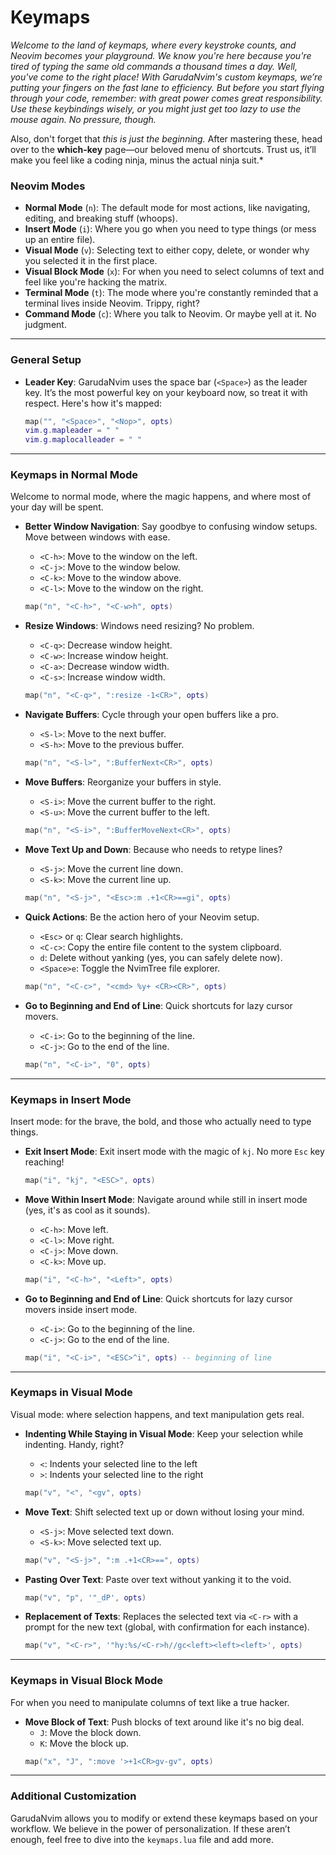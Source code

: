 # Keymaps

*Welcome to the land of keymaps, where every keystroke counts, and Neovim becomes your playground. We know you're here because you're tired of typing the same old commands a thousand times a day. Well, you've come to the right place! With GarudaNvim's custom keymaps, we’re putting your fingers on the fast lane to efficiency. But before you start flying through your code, remember: with great power comes great responsibility. Use these keybindings wisely, or you might just get too lazy to use the mouse again. No pressure, though.*

Also, don't forget that *this is just the beginning.* After mastering these, head over to the **which-key** page—our beloved menu of shortcuts. Trust us, it’ll make you feel like a coding ninja, minus the actual ninja suit.*

### Neovim Modes
- **Normal Mode** (`n`): The default mode for most actions, like navigating, editing, and breaking stuff (whoops).
- **Insert Mode** (`i`): Where you go when you need to type things (or mess up an entire file).
- **Visual Mode** (`v`): Selecting text to either copy, delete, or wonder why you selected it in the first place.
- **Visual Block Mode** (`x`): For when you need to select columns of text and feel like you're hacking the matrix.
- **Terminal Mode** (`t`): The mode where you're constantly reminded that a terminal lives inside Neovim. Trippy, right?
- **Command Mode** (`c`): Where you talk to Neovim. Or maybe yell at it. No judgment.

---

### General Setup

- **Leader Key**: GarudaNvim uses the space bar (`<Space>`) as the leader key. It’s the most powerful key on your keyboard now, so treat it with respect. Here's how it's mapped:
    ```lua
    map("", "<Space>", "<Nop>", opts)
    vim.g.mapleader = " "
    vim.g.maplocalleader = " "
    ```

---

### Keymaps in Normal Mode

Welcome to normal mode, where the magic happens, and where most of your day will be spent.

- **Better Window Navigation**: Say goodbye to confusing window setups. Move between windows with ease.
    - `<C-h>`: Move to the window on the left.
    - `<C-j>`: Move to the window below.
    - `<C-k>`: Move to the window above.
    - `<C-l>`: Move to the window on the right.
    ```lua
    map("n", "<C-h>", "<C-w>h", opts)
    ```

- **Resize Windows**: Windows need resizing? No problem.
    - `<C-q>`: Decrease window height.
    - `<C-w>`: Increase window height.
    - `<C-a>`: Decrease window width.
    - `<C-s>`: Increase window width.
    ```lua
    map("n", "<C-q>", ":resize -1<CR>", opts)
    ```

- **Navigate Buffers**: Cycle through your open buffers like a pro.
    - `<S-l>`: Move to the next buffer.
    - `<S-h>`: Move to the previous buffer.
    ```lua
    map("n", "<S-l>", ":BufferNext<CR>", opts)
    ```

- **Move Buffers**: Reorganize your buffers in style.
    - `<S-i>`: Move the current buffer to the right.
    - `<S-u>`: Move the current buffer to the left.
    ```lua
    map("n", "<S-i>", ":BufferMoveNext<CR>", opts)
    ```

- **Move Text Up and Down**: Because who needs to retype lines?
    - `<S-j>`: Move the current line down.
    - `<S-k>`: Move the current line up.
    ```lua
    map("n", "<S-j>", "<Esc>:m .+1<CR>==gi", opts)
    ```

- **Quick Actions**: Be the action hero of your Neovim setup.
    - `<Esc>` or `q`: Clear search highlights. 
    - `<C-c>`: Copy the entire file content to the system clipboard. 
    - `d`: Delete without yanking (yes, you can safely delete now).
    - `<Space>e`: Toggle the NvimTree file explorer. 
    ```lua
    map("n", "<C-c>", "<cmd> %y+ <CR><CR>", opts)
    ```

- **Go to Beginning and End of Line**: Quick shortcuts for lazy cursor movers.
    - `<C-i>`: Go to the beginning of the line.
    - `<C-j>`: Go to the end of the line.
    ```lua
    map("n", "<C-i>", "0", opts)
    ```

---

### Keymaps in Insert Mode

Insert mode: for the brave, the bold, and those who actually need to type things.

- **Exit Insert Mode**: Exit insert mode with the magic of `kj`. No more `Esc` key reaching!
    ```lua
    map("i", "kj", "<ESC>", opts)
    ```

- **Move Within Insert Mode**: Navigate around while still in insert mode (yes, it's as cool as it sounds).
    - `<C-h>`: Move left.
    - `<C-l>`: Move right.
    - `<C-j>`: Move down.
    - `<C-k>`: Move up.
    ```lua
    map("i", "<C-h>", "<Left>", opts)
    ```

- **Go to Beginning and End of Line**: Quick shortcuts for lazy cursor movers inside insert mode.
    - `<C-i>`: Go to the beginning of the line.
    - `<C-j>`: Go to the end of the line.
    ```lua
    map("i", "<C-i>", "<ESC>^i", opts) -- beginning of line
    ```

---

### Keymaps in Visual Mode

Visual mode: where selection happens, and text manipulation gets real.

- **Indenting While Staying in Visual Mode**: Keep your selection while indenting. Handy, right?
    - `<`: Indents your selected line to the left
    - `>`: Indents your selected line to the right
    ```lua
    map("v", "<", "<gv", opts)
    ```

- **Move Text**: Shift selected text up or down without losing your mind.
    - `<S-j>`: Move selected text down.
    - `<S-k>`: Move selected text up.
    ```lua
    map("v", "<S-j>", ":m .+1<CR>==", opts)
    ```

- **Pasting Over Text**: Paste over text without yanking it to the void.
    ```lua
    map("v", "p", '"_dP', opts)
    ```

- **Replacement of Texts**: Replaces the selected text via `<C-r>` with a prompt for the new text (global, with confirmation for each instance).
    ```lua
    map("v", "<C-r>", '"hy:%s/<C-r>h//gc<left><left><left>', opts)
    ```

---

### Keymaps in Visual Block Mode

For when you need to manipulate columns of text like a true hacker.

- **Move Block of Text**: Push blocks of text around like it's no big deal.
    - `J`: Move the block down.
    - `K`: Move the block up.
    ```lua
    map("x", "J", ":move '>+1<CR>gv-gv", opts)
    ```

---

### Additional Customization

GarudaNvim allows you to modify or extend these keymaps based on your workflow. We believe in the power of personalization. If these aren’t enough, feel free to dive into the `keymaps.lua` file and add more.
